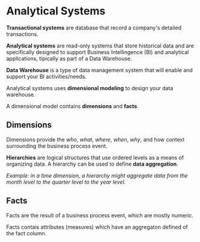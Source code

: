 # Analytical Systems

**Transactional systems** are database that record a company's detailed transactions.

**Analytical systems** are read-only systems that store historical data and are specifically designed to support Business Intellingence (BI) and analytical applications, tipically as part of a Data Warehouse.

**Data Warehouse** is a type of data management system that will enable and support your BI activities/needs. 

Analytical systems uses **dimensional modeling** to design your data warehouse. 

A dimensional model contains **dimensions** and **facts**. 

## Dimensions

Dimensions provide the *who*, *what*, *where*, *when*, *why*, and how context surrounding the business process event. 

**Hierarchies** are logical structures that use ordered levels as a means of organizing data. A hierarchy can be used to define **data aggregation**.

*Example: in a time dimension, a hierarchy might aggregate data from the month level to the quarter level to the year level.*

## Facts

Facts are the result of a business process event, which are mostly numeric.

Facts contais attributes (measures) which have an aggregaton defined of the fact column.


